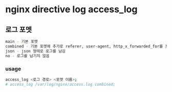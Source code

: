 # nginx directive log access_log

## 로그 포멧

```sh
main - 기본 포멧
combined - 기본 포멧에 추가로 referer, user-agent, http_x_forwarded_for를 포함
json - json 형태로 로그를 남김
no - 로그를 남기지 않음
```

### usage

```sh
access_log <로그 경로> <포맷 이름>;
# access_log /var/log/nginx/access.log combined;
```
